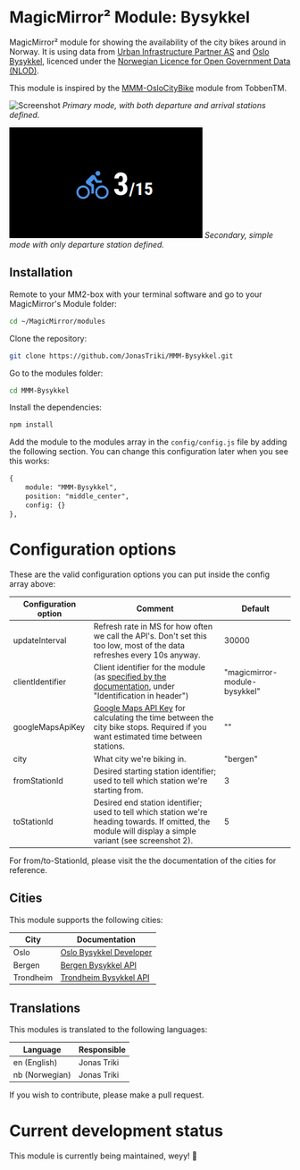 # MagicMirror² Module: Bysykkel

MagicMirror² module for showing the availability of the city bikes around in Norway. It is using data from [Urban Infrastructure Partner AS](http://www.urbansharing.com/) and [Oslo Bysykkel](https://oslobysykkel.no/), licenced under the [Norwegian Licence for Open Government Data (NLOD)](https://data.norge.no/nlod/en/2.0).

This module is inspired by the [MMM-OsloCityBike](https://github.com/TobbenTM/MMM-OsloCityBike) module from TobbenTM.

![Screenshot](img/screenshot.png)
_Primary mode, with both departure and arrival stations defined._


![Screenshot Single station mode](img/screenshot2.png)
_Secondary, simple mode with only departure station defined._

## Installation

Remote to your MM2-box with your terminal software and go to your MagicMirror's Module folder:

```bash
cd ~/MagicMirror/modules
```

Clone the repository:

```bash
git clone https://github.com/JonasTriki/MMM-Bysykkel.git
```

Go to the modules folder:

```bash
cd MMM-Bysykkel
```

Install the dependencies:

```bash
npm install
```

Add the module to the modules array in the `config/config.js` file by adding the following section. You can change this configuration later when you see this works:

```
{
	module: "MMM-Bysykkel",
	position: "middle_center",
	config: {}
},
```

# Configuration options

These are the valid configuration options you can put inside the config array above:

| Configuration option | Comment                                                                                                                                                                                                    | Default                       |
| -------------------- | ---------------------------------------------------------------------------------------------------------------------------------------------------------------------------------------------------------- | ----------------------------- |
| updateInterval       | Refresh rate in MS for how often we call the API's. Don't set this too low, most of the data refreshes every 10s anyway.                                                                                   | 30000                         |
| clientIdentifier     | Client identifier for the module (as [specified by the documentation](https://oslobysykkel.no/en/open-data/realtime), under "Identification in header")                                                    | "magicmirror-module-bysykkel" |
| googleMapsApiKey     | [Google Maps API Key](https://developers.google.com/maps/documentation/javascript/get-api-key) for calculating the time between the city bike stops. Required if you want estimated time between stations. | ""                            |
| city                 | What city we're biking in.                                                                                                                                                                                 | "bergen"                      |
| fromStationId        | Desired starting station identifier; used to tell which station we're starting from.                                                                                                                       | 3                             |
| toStationId          | Desired end station identifier; used to tell which station we're heading towards. If omitted, the module will display a simple variant (see screenshot 2).                                                                                                                          | 5                             |

For from/to-StationId, please visit the the documentation of the cities for reference.

## Cities

This module supports the following cities:

| City      | Documentation                                                    |
| --------- | ---------------------------------------------------------------- |
| Oslo      | [Oslo Bysykkel Developer](https://oslobysykkel.no/apne-data)     |
| Bergen    | [Bergen Bysykkel API](https://bergenbysykkel.no/apne-data)       |
| Trondheim | [Trondheim Bysykkel API](https://trondheimbysykkel.no/apne-data) |

## Translations

This modules is translated to the following languages:

| Language       | Responsible |
| -------------- | ----------- |
| en (English)   | Jonas Triki |
| nb (Norwegian) | Jonas Triki |

If you wish to contribute, please make a pull request.

# Current development status

This module is currently being maintained, weyy! 🎉

